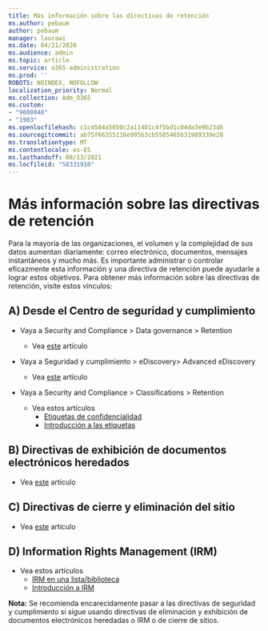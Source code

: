 ```yaml
---
title: Más información sobre las directivas de retención
ms.author: pebaum
author: pebaum
manager: laurawi
ms.date: 04/21/2020
ms.audience: admin
ms.topic: article
ms.service: o365-administration
ms.prod: ''
ROBOTS: NOINDEX, NOFOLLOW
localization_priority: Normal
ms.collection: Adm_O365
ms.custom:
- "9000048"
- "1983"
ms.openlocfilehash: c1c4584a5850c2a11401c4f5bd1c04da3e9b23d6
ms.sourcegitcommit: ab75f66355116e995b3cb5505465b31989339e28
ms.translationtype: MT
ms.contentlocale: es-ES
ms.lasthandoff: 08/13/2021
ms.locfileid: "58331910"
---
```

# <a name="more-info-about-retention-policies"></a>Más información sobre las directivas de retención

Para la mayoría de las organizaciones, el volumen y la complejidad de sus datos aumentan diariamente: correo electrónico, documentos, mensajes instantáneos y mucho más. Es importante administrar o controlar eficazmente esta información y una directiva de retención puede ayudarle a lograr estos objetivos. Para obtener más información sobre las directivas de retención, visite estos vínculos:

## <a name="a-from-security-and-compliance-center"></a>A) Desde el Centro de seguridad y cumplimiento

- Vaya a Security and Compliance > Data governance > Retention
  - Vea [este](https://docs.microsoft.com/microsoft-365/compliance/retention-policies) artículo

- Vaya a Seguridad y cumplimiento > eDiscovery> Advanced eDiscovery 
  - Vea [este](https://docs.microsoft.com/microsoft-365/compliance/ediscovery-cases) artículo

- Vaya a Security and Compliance > Classifications > Retention
  - Vea estos artículos
    - [Etiquetas de confidencialidad](https://docs.microsoft.com/microsoft-365/compliance/sensitivity-labels)
    - [Introducción a las etiquetas](https://docs.microsoft.com/microsoft-365/compliance/labels)

## <a name="b-legacy-ediscovery-policies"></a>B) Directivas de exhibición de documentos electrónicos heredados

- Vea [este](https://support.office.com/article/Set-up-an-eDiscovery-Center-in-SharePoint-Online-A18F8975-AA7F-43B4-A7D6-001D14744D8E) artículo

## <a name="c-site-closure-and-deletion-policies"></a>C) Directivas de cierre y eliminación del sitio

- Vea [este](https://support.office.com/article/Use-policies-for-site-closure-and-deletion-A8280D82-27FD-48C5-9ADF-8A5431208BA5) artículo  

## <a name="d-information-rights-management-irm"></a>D) Information Rights Management (IRM)

- Vea estos artículos
  - [IRM en una lista/biblioteca](https://support.office.com/article/apply-information-rights-management-to-a-list-or-library-3bdb5c4e-94fc-4741-b02f-4e7cc3c54aa1)
  - [Introducción a IRM](https://support.office.com/article/create-and-apply-information-management-policies-eb501fe9-2ef6-4150-945a-65a6451ee9e9)

**Nota:** Se recomienda encarecidamente pasar a las directivas de seguridad y cumplimiento si sigue usando directivas de eliminación y exhibición de documentos electrónicos heredadas o IRM o de cierre de sitios.
